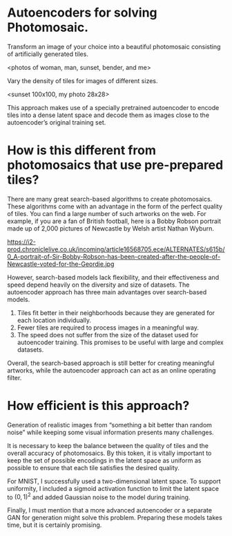 # Autoencoders for solving Photomosaic.
Transform an image of your choice into a beautiful photomosaic consisting of artificially generated tiles.

<photos of woman, man, sunset, bender, and me>

Vary the density of tiles for images of different sizes.

<sunset 100x100, my photo 28x28>

This approach makes use of a specially pretrained autoencoder to encode tiles into a dense latent space and decode them as images close to the autoencoder’s original training set.

# How is this different from photomosaics that use pre-prepared tiles?
There are many great search-based algorithms to create photomosaics. These algorithms come with an advantage in the form of the perfect quality of tiles. You can find a large number of such artworks on the web. For example, if you are a fan of British football, here is a Bobby Robson portrait made up of 2,000 pictures of Newcastle by Welsh artist Nathan Wyburn.

https://i2-prod.chroniclelive.co.uk/incoming/article16568705.ece/ALTERNATES/s615b/0_A-portrait-of-Sir-Bobby-Robson-has-been-created-after-the-people-of-Newcastle-voted-for-the-Geordie.jpg

However, search-based models lack flexibility, and their effectiveness and speed depend heavily on the diversity and size of datasets. The autoencoder approach has three main advantages over search-based models. 
1)	Tiles fit better in their neighborhoods because they are generated for each location individually. 
2)	Fewer tiles are required to process images in a meaningful way. 
3)	The speed does not suffer from the size of the dataset used for autoencoder training. This promises to be useful with large and complex datasets.

Overall, the search-based approach is still better for creating meaningful artworks, while the autoencoder approach can act as an online operating filter.

# How efficient is this approach? 
Generation of realistic images from “something a bit better than random noise” while keeping some visual information presents many challenges. 

It is necessary to keep the balance between the quality of tiles and the overall accuracy of photomosaics. By this token, it is vitally important to keep the set of possible encodings in the latent space as uniform as possible to ensure that each tile satisfies the desired quality.

For MNIST, I successfully used a two-dimensional latent space. To support uniformity, I included a sigmoid activation function to limit the latent space to $(0, 1)^2$ and added Gaussian noise to the model during training.

<distribution of digits>

Finally, I must mention that a more advanced autoencoder or a separate GAN for generation might solve this problem. Preparing these models takes time, but it is certainly promising. 
